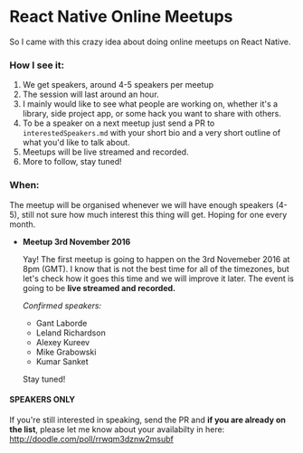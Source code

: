 React Native Online Meetups
===

So I came with this crazy idea about doing online meetups on React Native.

### How I see it:

1. We get speakers, around 4-5 speakers per meetup
2. The session will last around an hour.
3. I mainly would like to see what people are working on, whether it's a library, side project app, or some hack you want to share with others.
4. To be a speaker on a next meetup just send a PR to `interestedSpeakers.md` with your short bio and a very short outline of what you'd like to talk about.
5. Meetups will be live streamed and recorded.
6. More to follow, stay tuned!

### When:

The meetup will be organised whenever we will have enough speakers (4-5), still not sure how much interest this thing will get. Hoping for one every month.

* **Meetup 3rd November 2016**

  Yay! The first meetup is going to happen on the 3rd Novemeber 2016 at 8pm (GMT). I know that is not the best time for all of the timezones, but let's check how it goes this time and we will improve it later. The event is going to be **live streamed and recorded.**
  
  *Confirmed speakers:*
  - Gant Laborde
  - Leland Richardson
  - Alexey Kureev
  - Mike Grabowski
  - Kumar Sanket

  Stay tuned!


#### SPEAKERS ONLY

If you're still interested in speaking, send the PR and **if you are already on the list**, please let me know about your availabilty in here: http://doodle.com/poll/rrwqm3dznw2msubf
